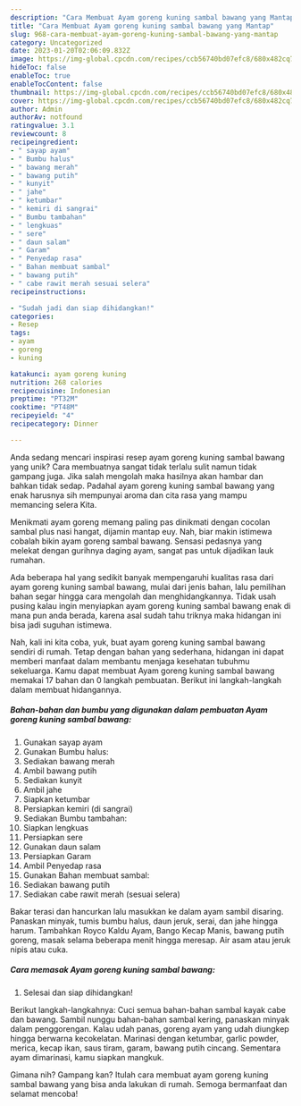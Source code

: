 ```yaml
---
description: "Cara Membuat Ayam goreng kuning sambal bawang yang Mantap"
title: "Cara Membuat Ayam goreng kuning sambal bawang yang Mantap"
slug: 968-cara-membuat-ayam-goreng-kuning-sambal-bawang-yang-mantap
category: Uncategorized
date: 2023-01-20T02:06:09.832Z
image: https://img-global.cpcdn.com/recipes/ccb56740bd07efc8/680x482cq70/ayam-goreng-kuning-sambal-bawang-foto-resep-utama.jpg
hideToc: false
enableToc: true
enableTocContent: false
thumbnail: https://img-global.cpcdn.com/recipes/ccb56740bd07efc8/680x482cq70/ayam-goreng-kuning-sambal-bawang-foto-resep-utama.jpg
cover: https://img-global.cpcdn.com/recipes/ccb56740bd07efc8/680x482cq70/ayam-goreng-kuning-sambal-bawang-foto-resep-utama.jpg
author: Admin
authorAv: notfound
ratingvalue: 3.1
reviewcount: 8
recipeingredient:
- " sayap ayam"
- " Bumbu halus"
- " bawang merah"
- " bawang putih"
- " kunyit"
- " jahe"
- " ketumbar"
- " kemiri di sangrai"
- " Bumbu tambahan"
- " lengkuas"
- " sere"
- " daun salam"
- " Garam"
- " Penyedap rasa"
- " Bahan membuat sambal"
- " bawang putih"
- " cabe rawit merah sesuai selera"
recipeinstructions:

- "Sudah jadi dan siap dihidangkan!"
categories:
- Resep
tags:
- ayam
- goreng
- kuning

katakunci: ayam goreng kuning 
nutrition: 268 calories
recipecuisine: Indonesian
preptime: "PT32M"
cooktime: "PT48M"
recipeyield: "4"
recipecategory: Dinner

---
```





Anda sedang mencari inspirasi resep ayam goreng kuning sambal bawang yang unik? Cara membuatnya sangat tidak terlalu sulit namun tidak gampang juga. Jika salah mengolah maka hasilnya akan hambar dan bahkan tidak sedap. Padahal ayam goreng kuning sambal bawang yang enak harusnya sih mempunyai aroma dan cita rasa yang mampu memancing selera Kita.





Menikmati ayam goreng memang paling pas dinikmati dengan cocolan sambal plus nasi hangat, dijamin mantap euy. Nah, biar makin istimewa cobalah bikin ayam goreng sambal bawang. Sensasi pedasnya yang melekat dengan gurihnya daging ayam, sangat pas untuk dijadikan lauk rumahan.

Ada beberapa hal yang sedikit banyak mempengaruhi kualitas rasa dari ayam goreng kuning sambal bawang, mulai dari jenis bahan, lalu pemilihan bahan segar hingga cara mengolah dan menghidangkannya. Tidak usah pusing kalau ingin menyiapkan ayam goreng kuning sambal bawang enak di mana pun anda berada, karena asal sudah tahu triknya maka hidangan ini bisa jadi suguhan istimewa.






Nah, kali ini kita coba, yuk, buat ayam goreng kuning sambal bawang sendiri di rumah. Tetap dengan bahan yang sederhana, hidangan ini dapat memberi manfaat dalam membantu menjaga kesehatan tubuhmu sekeluarga. Kamu dapat membuat Ayam goreng kuning sambal bawang memakai 17 bahan dan 0 langkah pembuatan. Berikut ini langkah-langkah dalam membuat hidangannya.

<!--inarticleads1-->

##### Bahan-bahan dan bumbu yang digunakan dalam pembuatan Ayam goreng kuning sambal bawang:

1. Gunakan  sayap ayam
1. Gunakan  Bumbu halus:
1. Sediakan  bawang merah
1. Ambil  bawang putih
1. Sediakan  kunyit
1. Ambil  jahe
1. Siapkan  ketumbar
1. Persiapkan  kemiri (di sangrai)
1. Sediakan  Bumbu tambahan:
1. Siapkan  lengkuas
1. Persiapkan  sere
1. Gunakan  daun salam
1. Persiapkan  Garam
1. Ambil  Penyedap rasa
1. Gunakan  Bahan membuat sambal:
1. Sediakan  bawang putih
1. Sediakan  cabe rawit merah (sesuai selera)


Bakar terasi dan hancurkan lalu masukkan ke dalam ayam sambil disaring. Panaskan minyak, tumis bumbu halus, daun jeruk, serai, dan jahe hingga harum. Tambahkan Royco Kaldu Ayam, Bango Kecap Manis, bawang putih goreng, masak selama beberapa menit hingga meresap. Air asam atau jeruk nipis atau cuka. 

<!--inarticleads2-->

##### Cara memasak Ayam goreng kuning sambal bawang:


1. Selesai dan siap dihidangkan!

Berikut langkah-langkahnya: Cuci semua bahan-bahan sambal kayak cabe dan bawang. Sambil nunggu bahan-bahan sambal kering, panaskan minyak dalam penggorengan. Kalau udah panas, goreng ayam yang udah diungkep hingga berwarna kecokelatan. Marinasi dengan ketumbar, garlic powder, merica, kecap ikan, saus tiram, garam, bawang putih cincang. Sementara ayam dimarinasi, kamu siapkan mangkuk. 

Gimana nih? Gampang kan? Itulah cara membuat ayam goreng kuning sambal bawang yang bisa anda lakukan di rumah. Semoga bermanfaat dan selamat mencoba!
